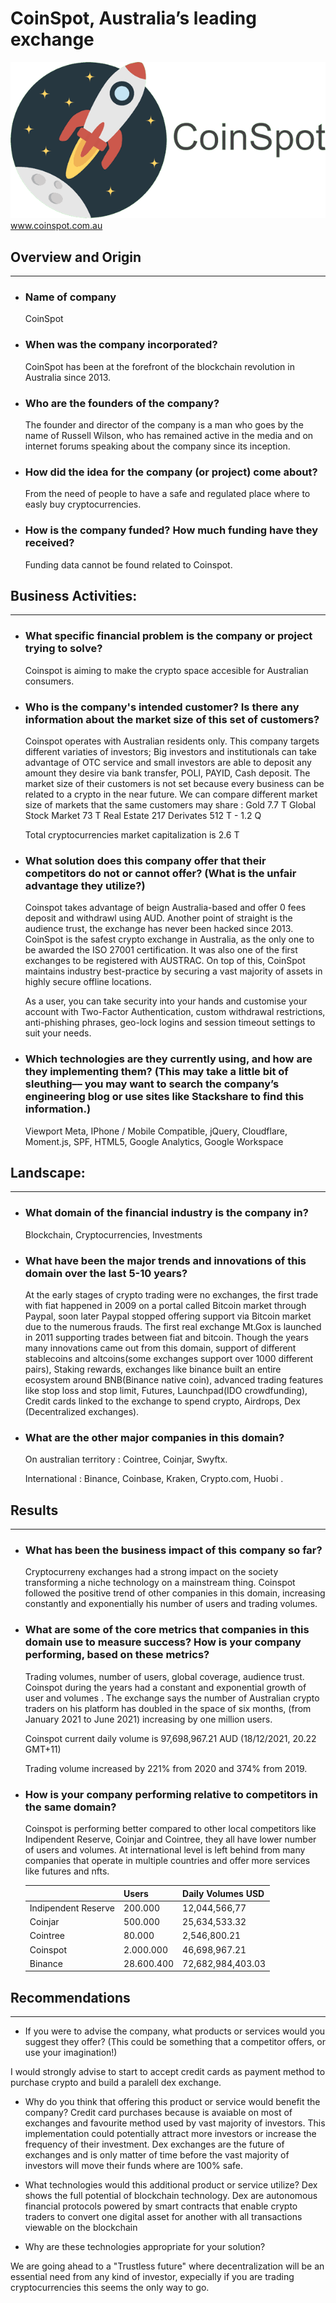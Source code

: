 # CoinSpot, Australia’s leading exchange
![coinspotlogo](images/CoinSpot-logo.png)
www.coinspot.com.au

## Overview and Origin
---
* ### Name of company

     CoinSpot
* ### When was the company incorporated?
     CoinSpot has been at the forefront of the blockchain revolution in Australia since 2013.
* ### Who are the founders of the company?
     The founder and director of the company is a man who goes by the name of Russell Wilson, who has remained active in the media and on internet forums speaking about the company since its inception.
* ### How did the idea for the company (or project) come about?
     From the need of people to have a safe and regulated place where to easly buy cryptocurrencies.

* ### How is the company funded? How much funding have they received?
     Funding data cannot be found related to Coinspot.


## Business Activities:
---
* ### What specific financial problem is the company or project trying to solve?

     Coinspot is aiming to make the crypto space accesible for Australian consumers.

* ### Who is the company's intended customer?  Is there any information about the market size of this set of customers?

    Coinspot operates with Australian residents only.
    This company targets different variaties of investors;
    Big investors and institutionals can take advantage of OTC service and small investors are able to deposit any amount they desire via bank transfer, POLI, PAYID, Cash deposit.
    The market size of their customers is not set because every business can be related to a crypto in the near future.
    We can compare different market size of markets that the same customers may share :
    Gold 7.7 T
    Global Stock Market 73 T
    Real Estate 217
    Derivates 512 T - 1.2 Q

    Total cryptocurrencies market capitalization is 2.6 T


    

* ### What solution does this company offer that their competitors do not or cannot offer? (What is the unfair advantage they utilize?)

    Coinspot takes advantage of beign Australia-based and offer 0 fees deposit and withdrawl using AUD.
    Another point of straight is the audience trust,
    the exchange has never been hacked since 2013.
    CoinSpot is the safest crypto exchange in Australia, as the only one to be awarded the ISO 27001 certification. It was also one of the first exchanges to be registered with AUSTRAC. On top of this, CoinSpot maintains industry best-practice by securing a vast majority of assets in highly secure offline locations. 

    As a user, you can take security into your hands and customise your account with Two-Factor Authentication, custom withdrawal restrictions, anti-phishing phrases, geo-lock logins and session timeout settings to suit your needs.
    


* ### Which technologies are they currently using, and how are they implementing them? (This may take a little bit of sleuthing–– you may want to search the company’s engineering blog or use sites like Stackshare to find this information.)

    Viewport Meta, IPhone / Mobile Compatible, jQuery, Cloudflare, Moment.js, SPF, HTML5, Google Analytics, Google Workspace

    

## Landscape:
---
* ### What domain of the financial industry is the company in?
     Blockchain, Cryptocurrencies, Investments


* ### What have been the major trends and innovations of this domain over the last 5-10 years?


     At the early stages of crypto trading were no exchanges, the first trade with fiat happened in 2009 on a portal called Bitcoin market  through Paypal, soon later Paypal stopped offering support via Bitcoin market due to the numerous frauds.
     The first real exchange Mt.Gox is launched in 2011 supporting trades between fiat and bitcoin.
     Though the years many innovations came out from this domain, support of different stablecoins and altcoins(some exchanges support over 1000 different pairs), Staking rewards, exchanges like binance built an entire ecosystem around BNB(Binance native coin), advanced trading features like stop loss and stop limit, Futures, Launchpad(IDO crowdfunding), Credit cards linked to the exchange to spend crypto, Airdrops, Dex (Decentralized exchanges).


* ### What are the other major companies in this domain?
     On australian territory : Cointree, Coinjar, Swyftx.

     International : Binance, Coinbase, Kraken, Crypto.com, Huobi .
## Results
---
* ### What has been the business impact of this company so far?

     Cryptocurreny exchanges had a strong impact on the society transforming a niche technology on a mainstream thing.
     Coinspot followed the positive trend of other companies in this domain, increasing constantly and exponentially his number of users and trading volumes.

* ### What are some of the core metrics that companies in this domain use to measure success? How is your company performing, based on these metrics?

     Trading volumes, number of users, global coverage, audience trust.
     Coinspot during the years had a constant and exponential growth of user and volumes .
     The exchange says the number of Australian crypto traders on his platform has doubled in the space of six months, (from January 2021 to June 2021) increasing by one million users.

     Coinspot current daily volume is 97,698,967.21 AUD (18/12/2021, 20.22 GMT+11)
     
     Trading volume increased by 221% from 2020 and 374% from 2019.

* ### How is your company performing relative to competitors in the same domain?
     Coinspot is performing better compared to other local competitors like Indipendent Reserve, Coinjar and Cointree, they all have lower number of users and volumes.
     At international level is left behind from many companies that operate in multiple countries and offer more services like futures and nfts.
     
     |                     | Users     | Daily Volumes USD |
     |---------------------|-----------|----------------|
     | Indipendent Reserve | 200.000   | 12,044,566,77  |
     | Coinjar             | 500.000   | 25,634,533.32  |
     | Cointree            | 80.000    | 2,546,800.21   |
     | Coinspot            | 2.000.000 | 46,698,967.21  |
     | Binance             | 28.600.400| 72,682,984,403.03|

## Recommendations
---
* If you were to advise the company, what products or services would you suggest they offer? (This could be something that a competitor offers, or use your imagination!)

I would strongly advise to start to accept credit cards as payment method to purchase crypto and build a paralell dex exchange.


* Why do you think that offering this product or service would benefit the company?
Credit card purchases because is avaiable on most of exchanges and favourite method used by vast majority of investors.
This implementation could potentially attract more investors or increase the frequency of their investment.
Dex exchanges are the future of exchanges and is only matter of time before the vast majority of investors will move their funds where are 100% safe.

* What technologies would this additional product or service utilize?
Dex shows the full potential of blockchain technology.
Dex are autonomous financial protocols powered by smart contracts that enable crypto traders to convert one digital asset for another with all transactions viewable on the blockchain


* Why are these technologies appropriate for your solution?

We are going ahead to a "Trustless future" where decentralization will be an essential need from any kind of investor, expecially if you are trading cryptocurrencies this seems the only way to go.